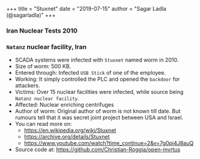 +++
title = "Stuxnet"
date = "2019-07-15"
author = "Sagar Ladla (@sagarladla)"
+++
### Iran Nuclear Tests 2010
### `Natanz` nuclear facility, Iran

- SCADA systems were infected with `Stuxnet` named worm in 2010.<br />
- Size of worm: 500 KB.<br />
- Entered through: Infected `USB Stick` of one of the employee.<br />
- Working: It simply controlled the PLC and opened the `backdoor` for attackers.<br />
- Victims: Over 15 nuclear facilities were infected, while source being `Natanz nuclear facility`.<br />
- Affected: Nuclear enriching centrifuges<br />
- Author of worm: Original author of worm is not known till date. But rumours tell that it was secret joint project between USA and Israel.<br />
- You can read more on:
    - https://en.wikipedia.org/wiki/Stuxnet
    - https://archive.org/details/Stuxnet
    - https://www.youtube.com/watch?time_continue=2&v=7g0pi4J8auQ
 - Source code at: https://github.com/Christian-Roggia/open-myrtus
